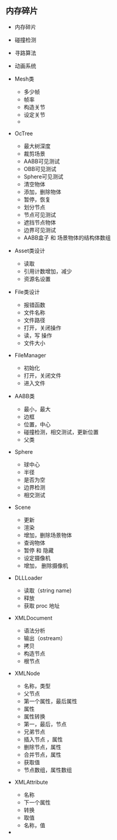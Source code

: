 ##  内存碎片

- 内存碎片
- 碰撞检测
- 寻路算法
- 动画系统




- Mesh类
  - 多少帧
  - 帧率
  - 构造关节
  - 设定关节
  -



- OcTree
  - 最大树深度
  - 裁剪场景
  - AABB可见测试
  - OBB可见测试
  - Sphere可见测试
  - 清空物体
  - 添加，删除物体
  - 暂停，恢复
  - 划分节点
  - 节点可见测试
  - 遮挡节点物体
  - 边界可见测试
  - AABB盒子 和 场景物体的结构体数组


- Asset类设计
  - 读取
  - 引用计数增加，减少
  - 资源名设置

- File类设计
  - 报错函数
  - 文件名称
  - 文件路径
  - 打开，关闭操作
  - 读，写 操作
  - 文件大小

- FileManager
  - 初始化
  - 打开，关闭文件
  - 进入文件

- AABB类
  - 最小，最大
  - 边框
  - 位置，中心
  - 碰撞检测，相交测试，更新位置
  - 父类

- Sphere
  - 球中心
  - 半径
  - 是否为空
  - 边界检测
  - 相交测试



- Scene
  - 更新
  - 渲染
  - 增加，删除场景物体
  - 查询物体
  - 暂停 和 隐藏
  - 设定摄像机
  - 增加， 删除摄像机

- DLLLoader
  - 读取（string name)
  - 释放
  - 获取 proc 地址

- XMLDocument
  - 语法分析
  - 输出（ostream）
  - 拷贝
  - 构造节点
  - 根节点


- XMLNode
  - 名称，类型
  - 父节点
  - 第一个属性，最后属性
  - 属性
  - 属性转换
  - 第一，最后，节点
  - 兄弟节点
  - 插入节点 ，属性
  - 删除节点，属性
  - 合并节点，属性
  - 获取值
  - 节点数组，属性数组

- XMLAttribute
  - 名称
  - 下一个属性
  - 转换
  - 取值
  - 名称，值


-
